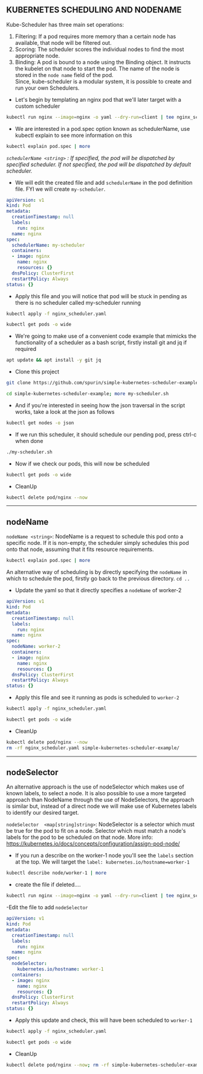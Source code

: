 ## KUBERNETES SCHEDULING AND NODENAME

Kube-Scheduler has three main set operations:
1. Filtering: If a pod requires more memory than a certain node has available, that node will be filtered out. 
2. Scoring: The scheduler scores the individual nodes to find the most appropriate node. 
3. Binding: A pod is bound to a node using the Binding object. It instructs the kubelet on that node to start the pod. The name of the node is stored in the `node name` field of the pod.  
Since, kube-scheduler is a modular system, it is possible to create and run your own Schedulers. 

- Let's begin by templating an nginx pod that we'll later target with a custom scheduler 
```bash
kubectl run nginx --image=nginx -o yaml --dry-run=client | tee nginx_scheduler.yaml
```

- We are interested in a pod.spec option known as schedulerName, use kubectl explain to see more information on this
```bash
kubectl explain pod.spec | more
```
_`schedulerName <string>` : If specified, the pod will be dispatched by specified scheduler. If not
    specified, the pod will be dispatched by default scheduler._

- We will edit the created file and add `schedulerName` in the pod definition file. FYI we will create `my-scheduler`. 
```yaml
apiVersion: v1
kind: Pod
metadata:
  creationTimestamp: null
  labels:
    run: nginx
  name: nginx
spec:
  schedulerName: my-scheduler
  containers:
  - image: nginx
    name: nginx
    resources: {}
  dnsPolicy: ClusterFirst
  restartPolicy: Always
status: {}
```

- Apply this file and you will notice that pod will be stuck in pending as there is no scheduler called my-scheduler running 
```bash
kubectl apply -f nginx_scheduler.yaml

kubectl get pods -o wide
```

- We're going to make use of a convenient code example that mimicks the functionality of a scheduler as a bash script, firstly install git and jq if required 
```bash
apt update && apt install -y git jq
```

- Clone this project
```bash
git clone https://github.com/spurin/simple-kubernetes-scheduler-example.git

cd simple-kubernetes-scheduler-example; more my-scheduler.sh
```

- And if you're interested in seeing how the json traversal in the script works, take a look at the json as follows
```bash
kubectl get nodes -o json
```

- If we run this scheduler, it should schedule our pending pod, press ctrl-c when done
```bash
./my-scheduler.sh
```

- Now if we check our pods, this will now be scheduled 
```bash
kubectl get pods -o wide
```

- CleanUp
```bash
kubectl delete pod/nginx --now
```
** **

## nodeName

`nodeName <string>`: NodeName is a request to schedule this pod onto a specific node. If it is
    non-empty, the scheduler simply schedules this pod onto that node, assuming
    that it fits resource requirements.

```bash
kubectl explain pod.spec | more
```

An alternative way of scheduling is by directly specifying the `nodeName` in which to schedule the pod, firstly go back to the previous directory. `cd ..`

- Update the yaml so that it directly specifies a `nodeName` of worker-2
```yaml
apiVersion: v1
kind: Pod
metadata:
  creationTimestamp: null
  labels:
    run: nginx
  name: nginx
spec:
  nodeName: worker-2
  containers:
  - image: nginx
    name: nginx
    resources: {}
  dnsPolicy: ClusterFirst
  restartPolicy: Always
status: {}
```

- Apply this file and see it running as pods is scheduled to `worker-2`
```bash
kubectl apply -f nginx_scheduler.yaml

kubectl get pods -o wide
```

- CleanUp
```bash
kubectl delete pod/nginx --now
rm -rf nginx_scheduler.yaml simple-kubernetes-scheduler-example/
```

** ** 

## nodeSelector

An alternative approach is the use of nodeSelector which makes use of known labels, to select a node. It is also possible to use a more targeted approach than NodeName through the use of NodeSelectors, the approach is similar but, instead of a direct node we will make use of Kubernetes labels to identify our desired target. 

`nodeSelector  <map[string]string>`: NodeSelector is a selector which must be true for the pod to fit on a node.
    Selector which must match a node's labels for the pod to be scheduled on
    that node. More info:
    https://kubernetes.io/docs/concepts/configuration/assign-pod-node/

- If you run a describe on the worker-1 node you'll see the `labels` section at the top. We will target the `label: kubernetes.io/hostname=worker-1`
```bash
kubectl describe node/worker-1 | more
```

- create the file if deleted....
```bash
kubectl run nginx --image=nginx -o yaml --dry-run=client | tee nginx_scheduler.yaml
```


-Edit the file to add `nodeSelector`
```yaml
apiVersion: v1
kind: Pod
metadata:
  creationTimestamp: null
  labels:
    run: nginx
  name: nginx
spec:
  nodeSelector:
    kubernetes.io/hostname: worker-1
  containers:
  - image: nginx
    name: nginx
    resources: {}
  dnsPolicy: ClusterFirst
  restartPolicy: Always
status: {}
```
- Apply this update and check, this will have been scheduled to `worker-1`
```bash
kubectl apply -f nginx_scheduler.yaml

kubectl get pods -o wide
```

- CleanUp
```bash
kubectl delete pod/nginx --now; rm -rf simple-kubernetes-scheduler-example; rm -rf nginx_scheduler.yaml
```